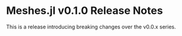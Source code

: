 # Meshes.jl v0.1.0 Release Notes
This is a release introducing breaking changes over the v0.0.x series.

